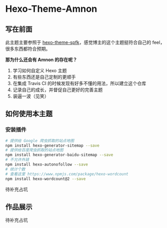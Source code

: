 # Hexo-Theme-Amnon

## 写在前面

此主题主要参照于 [hexo-theme-spfk](https://github.com/luuman/hexo-theme-spfk)，感觉博主的这个主题挺符合自己的 feel，很多东西都符合预期。

**那为什么还会有 Amnon 的存在呢？**

1. 学习如何自定义 Hexo 主题
2. 有些东西还是自己定制的更顺手
3. 在集成 Travis CI 的时候发现有好多不懂的用法，所以建立这个仓库
4. 记录自己的成长，并督促自己更好的完善主题
5. 装逼一波（见笑）

## 如何使用本主题

### 安装插件

```bash
# 提供给 Google 爬虫抓取的站点地图
npm install hexo-generator-sitemap --save
# 提供给百度爬虫抓取的站点地图
npm install hexo-generator-baidu-sitemap --save
# 不允许外链
npm install hexo-autonofollow --save
# 统计个数
# 查看这里 https://www.npmjs.com/package/hexo-wordcount
npm install hexo-wordcount@2 --save
```

待补充占坑

## 作品展示

待补充占坑

